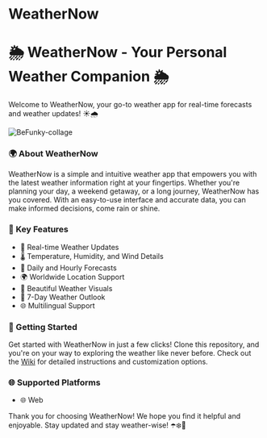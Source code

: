 # WeatherNow

# 🌦️ WeatherNow - Your Personal Weather Companion 🌦️

Welcome to WeatherNow, your go-to weather app for real-time forecasts and weather updates! ☀️🌧️

![BeFunky-collage](https://github.com/maruti-panchal/WeatherNow/assets/112648935/26aeaf66-b9cc-43d1-9bad-94ddeaca429f)



### 🌍 About WeatherNow
WeatherNow is a simple and intuitive weather app that empowers you with the latest weather information right at your fingertips. Whether you're planning your day, a weekend getaway, or a long journey, WeatherNow has you covered. With an easy-to-use interface and accurate data, you can make informed decisions, come rain or shine.

### 🌟 Key Features
- 📡 Real-time Weather Updates
- 🌡️ Temperature, Humidity, and Wind Details
- 🌄 Daily and Hourly Forecasts
- 🌍 Worldwide Location Support
- 📸 Beautiful Weather Visuals
- 📆 7-Day Weather Outlook
- 🌐 Multilingual Support

### 🚀 Getting Started
Get started with WeatherNow in just a few clicks! Clone this repository, and you're on your way to exploring the weather like never before. Check out the [Wiki](link-to-wiki) for detailed instructions and customization options.

### 🌐 Supported Platforms
- 🌐 Web

Thank you for choosing WeatherNow! We hope you find it helpful and enjoyable. Stay updated and stay weather-wise! ☂️❄️🌈
